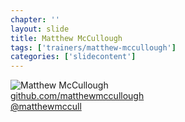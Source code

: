 ```yaml
---
chapter: ''
layout: slide
title: Matthew McCullough
tags: ['trainers/matthew-mccullough']
categories: ['slidecontent']
---
```


<img class="headshot" src="assets/headshots/mccullough-matthew.jpg" alt="Matthew McCullough">

<div><i class="icon-github-alt"> </i> <a href="http://github.com/matthewmccullough">github.com/matthewmccullough</a></div> 
<div><i class="icon-twitter"> </i> <a href="http://twitter.com/matthewmccull">@matthewmccull</a></div>

